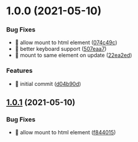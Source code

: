 # 1.0.0 (2021-05-10)


### Bug Fixes

* 🐛 allow mount to html element ([074c49c](https://github.com/damusix/modern-js-tree/commit/074c49c44d16e5accd060f82870f0daf19fa6eb1))
* 🐛 better keyboard support ([507eaa7](https://github.com/damusix/modern-js-tree/commit/507eaa7d2f09c0ca8cfaf0c8ce8a9c321475d30f))
* 🐛 mount to same element on update ([22ea2ed](https://github.com/damusix/modern-js-tree/commit/22ea2edabdeaaf797af86ba0cec4c9279691d1ed))


### Features

* 🎸 initial commit ([d04b90d](https://github.com/damusix/modern-js-tree/commit/d04b90d8b295063fb5c721e4e43e6a3e62e17b68))

## [1.0.1](https://github.com/damusix/modern-js-tree/compare/v1.0.0...v1.0.1) (2021-05-10)


### Bug Fixes

* 🐛 allow mount to html element ([f844015](https://github.com/damusix/modern-js-tree/commit/f8440154eaa16594c11d7663ca1c561561aa6c25))
